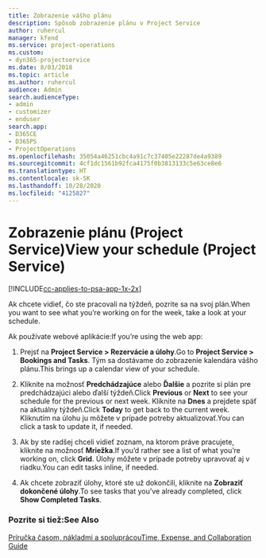 ```yaml
---
title: Zobrazenie vášho plánu
description: Spôsob zobrazenie plánu v Project Service
author: ruhercul
manager: kfend
ms.service: project-operations
ms.custom:
- dyn365-projectservice
ms.date: 8/03/2018
ms.topic: article
ms.author: ruhercul
audience: Admin
search.audienceType:
- admin
- customizer
- enduser
search.app:
- D365CE
- D365PS
- ProjectOperations
ms.openlocfilehash: 35054a46251cbc4a91c7c37405e22287de4a9389
ms.sourcegitcommit: 4cf1dc1561b92fca4175f0b3813133c5e63ce8e6
ms.translationtype: HT
ms.contentlocale: sk-SK
ms.lasthandoff: 10/28/2020
ms.locfileid: "4125827"
---
```

# <a name="view-your-schedule-project-service"></a><span data-ttu-id="a880e-103">Zobrazenie plánu (Project Service)</span><span class="sxs-lookup"><span data-stu-id="a880e-103">View your schedule (Project Service)</span></span>

[!INCLUDE[cc-applies-to-psa-app-1x-2x](../includes/cc-applies-to-psa-app-1x-2x.md)]

<span data-ttu-id="a880e-104">Ak chcete vidieť, čo ste pracovali na týždeň, pozrite sa na svoj plán.</span><span class="sxs-lookup"><span data-stu-id="a880e-104">When you want to see what you’re working on for the week, take a look at your schedule.</span></span>  
  
 <span data-ttu-id="a880e-105">Ak používate webové aplikácie:</span><span class="sxs-lookup"><span data-stu-id="a880e-105">If you’re using the web app:</span></span>  
  
1.  <span data-ttu-id="a880e-106">Prejsť na **Project Service > Rezervácie a úlohy**.</span><span class="sxs-lookup"><span data-stu-id="a880e-106">Go to **Project Service > Bookings and Tasks**.</span></span> <span data-ttu-id="a880e-107">Tým sa dostávame do zobrazenie kalendára vášho plánu.</span><span class="sxs-lookup"><span data-stu-id="a880e-107">This brings up a calendar view of your schedule.</span></span>  
  
2.  <span data-ttu-id="a880e-108">Kliknite na možnosť **Predchádzajúce** alebo **Ďalšie** a pozrite si plán pre predchádzajúci alebo ďalší týždeň.</span><span class="sxs-lookup"><span data-stu-id="a880e-108">Click **Previous** or **Next** to see your schedule for the previous or next week.</span></span> <span data-ttu-id="a880e-109">Kliknite na **Dnes** a prejdete späť na aktuálny týždeň.</span><span class="sxs-lookup"><span data-stu-id="a880e-109">Click **Today** to get back to the current week.</span></span> <span data-ttu-id="a880e-110">Kliknutím na úlohu ju môžete v prípade potreby aktualizovať.</span><span class="sxs-lookup"><span data-stu-id="a880e-110">You can click a task to update it, if needed.</span></span>  
  
3.  <span data-ttu-id="a880e-111">Ak by ste radšej chceli vidieť zoznam, na ktorom práve pracujete, kliknite na možnosť **Mriežka**.</span><span class="sxs-lookup"><span data-stu-id="a880e-111">If you’d rather see a list of what you’re working on, click **Grid**.</span></span> <span data-ttu-id="a880e-112">Úlohy môžete v prípade potreby upravovať aj v riadku.</span><span class="sxs-lookup"><span data-stu-id="a880e-112">You can edit tasks inline, if needed.</span></span>  
  
4.  <span data-ttu-id="a880e-113">Ak chcete zobraziť úlohy, ktoré ste už dokončili, kliknite na **Zobraziť dokončené úlohy**.</span><span class="sxs-lookup"><span data-stu-id="a880e-113">To see tasks that you’ve already completed, click **Show Completed Tasks**.</span></span>  
  
### <a name="see-also"></a><span data-ttu-id="a880e-114">Pozrite si tiež:</span><span class="sxs-lookup"><span data-stu-id="a880e-114">See Also</span></span>  
 [<span data-ttu-id="a880e-115">Príručka časom, nákladmi a spoluprácou</span><span class="sxs-lookup"><span data-stu-id="a880e-115">Time, Expense, and Collaboration Guide</span></span>](../psa/time-expense-collaboration-guide.md)
